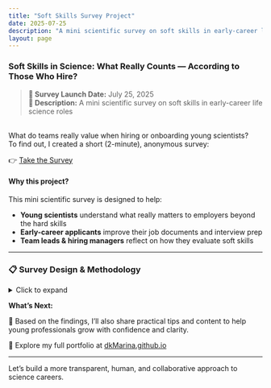 ```yaml
---
title: "Soft Skills Survey Project"
date: 2025-07-25
description: "A mini scientific survey on soft skills in early-career life science roles"
layout: page
---
```


### Soft Skills in Science: What Really Counts — According to Those Who Hire?
> **📅 Survey Launch Date:** July 25, 2025  
> **📄 Description:** A mini scientific survey on soft skills in early-career life science roles
> 
<br>
What do teams really value when hiring or onboarding young scientists?  <br>
To find out, I created a short (2-minute), anonymous survey:

👉 [Take the Survey](https://lnkd.in/dCs4Bej8)

#### Why this project?

This mini scientific survey is designed to help:

- **Young scientists** understand what really matters to employers beyond the hard skills
- **Early-career applicants** improve their job documents and interview prep
- **Team leads & hiring managers** reflect on how they evaluate soft skills
  

---
### 📋 Survey Design & Methodology 

<details>
<summary> Click to expand</summary>
<br>
  
**Goal:**  
The survey was created to gather information on which soft skills and personal qualities are most valued by professionals in the life sciences field when hiring or collaborating with early-career specialists.

**Audience:**  
The survey targets team leads, hiring managers, and talent acquisition professionals primarily within the life sciences sector.

**Method:**  
The survey is a brief, anonymous online questionnaire, hosted on Google Forms, and designed for quick completion. It combines quantitative ranking questions and qualitative open-ended prompts to capture both prioritized soft skills and deeper insights from respondents. Additional questions classify participants by their professional background to contextualize the results.

The survey is being shared via professional networks, social media platforms, and personal outreach to relevant contacts in the life sciences field. Once responses are collected, the data will be analyzed statistically and visualized to highlight key patterns and insights.

📊 The results will be published openly — both here and on my [LinkedIn](https://www.linkedin.com/in/maryna-aumayr-71110b93/) — to support greater transparency in the hiring process and help early-career scientists better understand what truly matters to employers.

</details>


**What’s Next:**  

📌 Based on the findings, I’ll also share practical tips and content to help young professionals grow with confidence and clarity.

🔗  Explore my full portfolio at [dkMarina.github.io](https://dkMarina.github.io)

---

Let’s build a more transparent, human, and collaborative approach to science careers.

